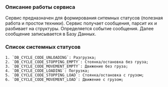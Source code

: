 ### Описание работы сервиса

Сервис предназначен для формирования ситемных статусов (полезная работа и простои техники).
Сервис получает сообщения, парсит их и разбивает на структуры. Определяется событие сообщения. Далее сообщение записывается в Базу Данных.


### Список системных статусов

    1. `DB_CYCLE_CODE_UNLOADING`: Разгрузка;
    2. `DB_CYCLE_CODE_STOPPING_EMPTY`: Стоянка/остановка без груза;
    3. `DB_CYCLE_CODE_MOVEMENT_EMPTY`: Движение без груза;
    4. `DB_CYCLE_CODE_LOADING`: Погрузка;
    5. `DB_CYCLE_CODE_STOPPING_LOAD`: Стоянка/остановка с грузом;
    6. `DB_CYCLE_CODE_MOVEMENT_LOAD`: Движение с грузом;
